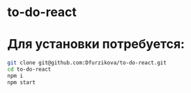 # to-do-react

# Для установки потребуется:
```sh
git clone git@github.com:Dfurzikova/to-do-react.git
cd to-do-react
npm i
npm start
```